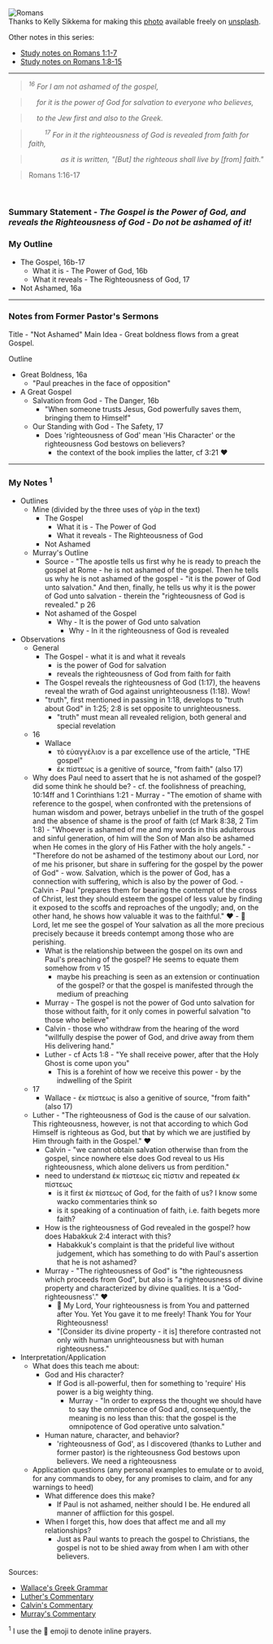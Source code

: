 <div className="postImageContainer"><img src="/blogpost/romans.jpg" className="wideNonMovingPostimage" alt="Romans" title="Romans" /></div>

<div className="captionText">Thanks to Kelly Sikkema for making this <a href="https://unsplash.com/photos/black-and-white-book-page-GPoh17DxqdM" target="_blank">photo</a> available freely on <a href="https://www.unsplash.com" target="_blank">unsplash</a>.</div>

Other notes in this series:
- [Study notes on Romans 1:1-7](/blog/37/notes-on-romans-1-1-7)
- [Study notes on Romans 1:8-15](/blog/39/notes-on-romans-1-8-15)
---

>_<sup>16</sup> For I am not ashamed of the gospel,_

>  _&nbsp;&nbsp;&nbsp;&nbsp;for it is the power of God for salvation to everyone who believes,_

>_&nbsp;&nbsp;&nbsp;&nbsp;to the Jew first and also to the Greek._

>_&nbsp;&nbsp;&nbsp;&nbsp;&nbsp;&nbsp;&nbsp;&nbsp;<sup>17</sup> For in it the righteousness of God is revealed from faith for faith,_

>_&nbsp;&nbsp;&nbsp;&nbsp;&nbsp;&nbsp;&nbsp;&nbsp;&nbsp;&nbsp;&nbsp;&nbsp;&nbsp;&nbsp;&nbsp;&nbsp;as it is written, "[But] the righteous shall live by [from] faith."_

>Romans 1:16-17


<br />

### Summary Statement - _The Gospel is the Power of God, and reveals the Righteousness of God - Do not be ashamed of it!_

### My Outline

- The Gospel, 16b-17
  - What it is - The Power of God, 16b
  - What it reveals - The Righteousness of God, 17
- Not Ashamed, 16a


---
### Notes from Former Pastor's Sermons

Title - "Not Ashamed"
Main Idea - Great boldness flows from a great Gospel.

Outline
- Great Boldness, 16a
	- "Paul preaches in the face of opposition"
- A Great Gospel
	- Salvation from God - The Danger, 16b
		- "When someone trusts Jesus, God powerfully saves them, bringing them to Himself"
	- Our Standing with God - The Safety, 17
		- Does 'righteousness of God' mean 'His Character' or the righteousness God bestows on believers?
			- the context of the book implies the latter, cf 3:21 ❤️


---
### My Notes <sup>1</sup>

- Outlines
	- Mine (divided by the three uses of γὰρ in the text)
		- The Gospel
			- What it is - The Power of God
			- What it reveals - The Righteousness of God
		- Not Ashamed
	- Murray's Outline
		- Source - "The apostle tells us first why he is ready to preach the gospel at Rome - he is not ashamed of the gospel. Then he tells us why he is not ashamed of the gospel - "it is the power of God unto salvation." And then, finally, he tells us why it is the power of God unto salvation - therein the "righteousness of God is revealed." p 26
		- Not ashamed of the Gospel
			- Why - It is the power of God unto salvation
				- Why - In it the righteousness of God is revealed
- Observations
	- General
		- The Gospel - what it is and what it reveals
			- is the power of God for salvation
			- reveals the righteousness of God from faith for faith
		- The Gospel reveals the righteousness of God (1:17), the heavens reveal the wrath of God against unrighteousness (1:18). Wow!
		- "truth", first mentioned in passing in 1:18, develops to "truth about God" in 1:25; 2:8 is set opposite to unrighteousness.
			- "truth" must mean all revealed religion, both general and special revelation
	- 16
		- Wallace
			- τὸ εὐαγγέλιον is a par excellence use of the article, "THE gospel"
			- ἐκ πίστεως is a genitive of source, "from faith" (also 17)
    - Why does Paul need to assert that he is not ashamed of the gospel? did some think he should be?
			- cf. the foolishness of preaching, 10:14ff and 1 Corinthians 1:21
			- Murray - "The emotion of shame with reference to the gospel, when confronted with the pretensions of human wisdom and power, betrays unbelief in the truth of the gospel and the absence of shame is the proof of faith (cf Mark 8:38, 2 Tim 1:8)
				- "Whoever is ashamed of me and my words in this adulterous and sinful generation, of him will the Son of Man also be ashamed when He comes in the glory of His Father with the holy angels."
				- "Therefore do not be ashamed of the testimony about our Lord, nor of me his prisoner, but share in suffering for the gospel by the power of God"
					- wow. Salvation, which is the power of God, has a connection with suffering, which is also by the power of God.
			- Calvin - Paul "prepares them for bearing the contempt of the cross of Christ, lest they should esteem the gospel of less value by finding it exposed to the scoffs and reproaches of the ungodly; and, on the other hand, he shows how valuable it was to the faithful." ❤️
				- 🤲 Lord, let me see the gospel of Your salvation as all the more precious precisely because it breeds contempt among those who are perishing. 
		- What is the relationship between the gospel on its own and Paul's preaching of the gospel? He seems to equate them somehow from v 15
			- maybe his preaching is seen as an extension or continuation of the gospel? or that the gospel is manifested through the medium of preaching
		- Murray - The gospel is not the power of God unto salvation for those without faith, for it only comes in powerful salvation "to those who believe"
		- Calvin - those who withdraw from the hearing of the word "willfully despise the power of God, and drive away from them His delivering hand."
		- Luther - cf Acts 1:8 - "Ye shall receive power, after that the Holy Ghost is come upon you"
			- This is a forehint of how we receive this power - by the indwelling of the Spirit
	- 17
		- Wallace - ἐκ πίστεως is also a genitive of source, "from faith" (also 17)
    - Luther
			- "The righteousness of God is the cause of our salvation. This righteousness, however, is not that according to which God Himself is righteous as God, but that by which we are justified by Him through faith in the Gospel." ❤️
		- Calvin - "we cannot obtain salvation otherwise than from the gospel, since nowhere else does God reveal to us His righteousness, which alone delivers us from perdition." 
		- need to understand ἐκ πίστεως εἰς πίστιν and repeated ἐκ πίστεως
			- is it first ἐκ πίστεως of God, for the faith of us? I know some wacko commentaries think so
			- is it speaking of a continuation of faith, i.e. faith begets more faith?
		- How is the righteousness of God revealed in the gospel? how does Habakkuk 2:4 interact with this?
			- Habakkuk's complaint is that the prideful live without judgement, which has something to do with Paul's assertion that he is not ashamed?
		- Murray - "The righteousness of God" is "the righteousness which proceeds from God", but also is "a righteousness of divine property and characterized by divine qualities. It is a 'God-righteousness'." ❤️ 
			- 🤲 My Lord, Your righteousness is from You and patterned after You. Yet You gave it to me freely! Thank You for Your Righteousness!
			- "[Consider its divine property - it is] therefore contrasted not only with human unrighteousness but with human righteousness." 
- Interpretation/Application
	- What does this teach me about: 
		- God and His character?
			- If God is all-powerful, then for something to 'require' His power is a big weighty thing.
				- Murray - "In order to express the thought we should have to say the omnipotence of God and, consequently, the meaning is no less than this: that the gospel is the omnipotence of God operative unto salvation."
		- Human nature, character, and behavior?
			- 'righteousness of God', as I discovered (thanks to Luther and former pastor) is the righteousness God bestows upon believers. We need a righteousness
	- Application questions (any personal examples to emulate or to avoid, for any commands to obey, for any promises to claim, and for any warnings to heed) 
		- What difference does this make?
			- If Paul is not ashamed, neither should I be. He endured all manner of affliction for this gospel.
		- When I forget this, how does that affect me and all my relationships?
			- Just as Paul wants to preach the gospel to Christians, the gospel is not to be shied away from when I am with other believers.

Sources:
- [Wallace's Greek Grammar](https://www.wtsbooks.com/products/greek-grammar-beyond-the-basics-daniel-wallace-9780310218951)
- [Luther's Commentary](https://www.abebooks.com/servlet/BookDetailsPL?bi=22618466235&searchurl=isbn%3D0825431190%26sortby%3D17&cm_sp=snippet-_-srp1-_-image1)
- [Calvin's Commentary](https://ccel.org/ccel/calvin/calcom38/calcom38.v.v.html)
- [Murray's Commentary](https://www.amazon.com/Epistle-Romans-International-Commentary-Testament/dp/0802825060)

<sup>1</sup> I use the 🤲 emoji to denote inline prayers.